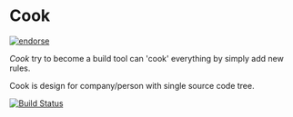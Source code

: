 # Cook

[![endorse](http://api.coderwall.com/timgreen/endorsecount.png)](http://coderwall.com/timgreen)

*Cook* try to become a build tool can 'cook' everything by simply add new rules.

Cook is design for company/person with single source code tree.


[![Build Status](https://api.travis-ci.org/timgreen/cook.png?branch=v1.0)](http://travis-ci.org/timgreen/cook)

